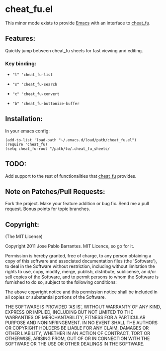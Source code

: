 cheat_fu.el
===========

This minor mode exists to provide [Emacs](http://www.gnu.org/software/emacs/) with an interface to [cheat_fu](https://github.com/jpablobr/cheat_fu).

## Features:

Quickly jump between cheat_fu sheets for fast viewing and editing.


### Key binding:

*     "l" 'cheat_fu-list
*     "s" 'cheat_fu-search
*     "c" 'cheat_fu-convert
*     "b" 'cheat_fu-buttonize-buffer

## Installation:

In your emacs config:

    (add-to-list 'load-path "~/.emacs.d/load/path/cheat_fu.el")
    (require 'cheat_fu)
    (setq cheat_fu-root "/path/to/.cheat_fu_sheets/

## TODO:

Add support to the rest of functionalities that [cheat_fu](https://github.com/jpablobr/cheat_fu) provides.

## Note on Patches/Pull Requests:

Fork the project.
Make your feature addition or bug fix.
Send me a pull request. Bonus points for topic branches.

## Copyright:

(The MIT License)

Copyright 2011 Jose Pablo Barrantes. MIT Licence, so go for it.

Permission is hereby granted, free of charge, to any person obtaining
a copy of this software and associated documentation files (the
'Software'), to deal in the Software without restriction, including
without limitation the rights to use, copy, modify, merge, publish,
distribute, sublicense, an d/or sell copies of the Software, and to
permit persons to whom the Software is furnished to do so, subject to
the following conditions:

The above copyright notice and this permission notice shall be
included in all copies or substantial portions of the Software.

THE SOFTWARE IS PROVIDED 'AS IS', WITHOUT WARRANTY OF ANY KIND,
EXPRESS OR IMPLIED, INCLUDING BUT NOT LIMITED TO THE WARRANTIES OF
MERCHANTABILITY, FITNESS FOR A PARTICULAR PURPOSE AND NONINFRINGEMENT.
IN NO EVENT SHALL THE AUTHORS OR COPYRIGHT HOLDERS BE LIABLE FOR ANY
CLAIM, DAMAGES OR OTHER LIABILITY, WHETHER IN AN ACTION OF CONTRACT,
TORT OR OTHERWISE, ARISING FROM, OUT OF OR IN CONNECTION WITH THE
SOFTWARE OR THE USE OR OTHER DEALINGS IN THE SOFTWARE.
